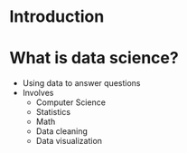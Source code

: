 # Introduction

# What is data science?

-   Using data to answer questions
-   Involves
    -   Computer Science
    -   Statistics
    -   Math
    -   Data cleaning
    -   Data visualization
